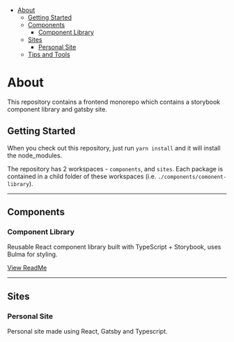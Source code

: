- [About](#about)
  - [Getting Started](#getting-started)
  - [Components](#components)
    - [Component Library](#component-library)
  - [Sites](#sites)
    - [Personal Site](#tenant-portal)
  - [Tips and Tools](#tips-and-tools)

# About

This repository contains a frontend monorepo which contains a storybook component library and gatsby site.

## Getting Started

When you check out this repository, just run `yarn install` and it will install the node_modules.

The repository has 2 workspaces - `components`, and `sites`. Each package is contained in a child folder of these workspaces (i.e. `./components/comonent-library`). 

---

## Components
### Component Library

Reusable React component library built with TypeScript + Storybook, uses Bulma for styling.

[View ReadMe](components/component-library)

---

## Sites

### Personal Site
Personal site made using React, Gatsby and Typescript.



